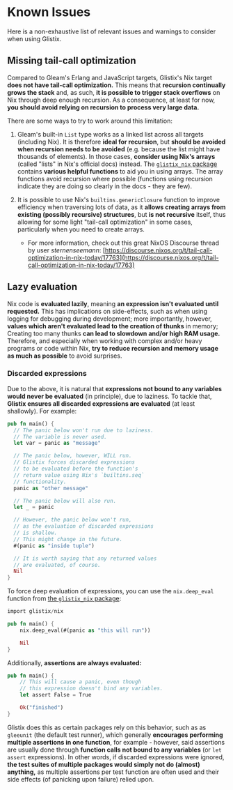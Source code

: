 # Known Issues

Here is a non-exhaustive list of relevant issues and warnings to consider when using Glistix.

## Missing tail-call optimization

Compared to Gleam's Erlang and JavaScript targets, Glistix's Nix target **does not have tail-call optimization.** This means that **recursion continually grows the stack** and, as such, **it is possible to trigger stack overflows** on Nix through deep enough recursion. As a consequence, at least for now, **you should avoid relying on recursion to process very large data.**

There are some ways to try to work around this limitation:

1. Gleam's built-in `List` type works as a linked list across all targets (including Nix). It is therefore **ideal for recursion**, but **should be avoided when recursion needs to be avoided** (e.g. because the list might have thousands of elements). In those cases, **consider using Nix's arrays** (called "lists" in Nix's official docs) instead. The [`glistix_nix` package](https://github.com/glistix/nix) contains **various helpful functions** to aid you in using arrays. The array functions avoid recursion where possible (functions using recursion indicate they are doing so clearly in the docs - they are few).

2. It is possible to use Nix's `builtins.genericClosure` function to improve efficiency when traversing lots of data, as it **allows creating arrays from existing (possibly recursive) structures**, but **is not recursive** itself, thus allowing for some light "tail-call optimization" in some cases, particularly when you need to create arrays.
    - For more information, check out this great NixOS Discourse thread by user _sternenseemann_: [https://discourse.nixos.org/t/tail-call-optimization-in-nix-today/17763](https://discourse.nixos.org/t/tail-call-optimization-in-nix-today/17763)

## Lazy evaluation

Nix code is **evaluated lazily**, meaning **an expression isn't evaluated until requested.** This has implications on side-effects, such as when using logging for debugging during development; more importantly, however, **values which aren't evaluated lead to the creation of thunks** in memory; Creating too many thunks **can lead to slowdown and/or high RAM usage.** Therefore, and especially when working with complex and/or heavy programs or code within Nix, **try to reduce recursion and memory usage as much as possible** to avoid surprises.

### Discarded expressions

Due to the above, it is natural that **expressions not bound to any variables would never be evaluated** (in principle), due to laziness. To tackle that, **Glistix ensures all discarded expressions are evaluated** (at least shallowly). For example:

```rs
pub fn main() {
  // The panic below won't run due to laziness.
  // The variable is never used.
  let var = panic as "message"

  // The panic below, however, WILL run.
  // Glistix forces discarded expressions
  // to be evaluated before the function's
  // return value using Nix's `builtins.seq`
  // functionality.
  panic as "other message"

  // The panic below will also run.
  let _ = panic

  // However, the panic below won't run,
  // as the evaluation of discarded expressions
  // is shallow.
  // This might change in the future.
  #(panic as "inside tuple")

  // It is worth saying that any returned values
  // are evaluated, of course.
  Nil
}
```

To force deep evaluation of expressions, you can use the `nix.deep_eval` function from [the `glistix_nix` package](https://github.com/glistix/nix):

```rs
import glistix/nix

pub fn main() {
    nix.deep_eval(#(panic as "this will run"))

    Nil
}
```

Additionally, **assertions are always evaluated:**

```rs
pub fn main() {
    // This will cause a panic, even though
    // this expression doesn't bind any variables.
    let assert False = True

    Ok("finished")
}
```

Glistix does this as certain packages rely on this behavior, such as as `gleeunit` (the default test runner), which generally **encourages performing multiple assertions in one function**, for example - however, said assertions are usually done through **function calls not bound to any variables** (or `let assert` expressions). In other words, if discarded expressions were ignored, **the test suites of multiple packages would simply not do (almost) anything,** as multiple assertions per test function are often used and their side effects (of panicking upon failure) relied upon.
